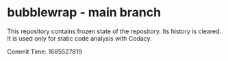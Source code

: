 # bubblewrap - main branch

This repository contains frozen state of the repository.
Its history is cleared. It is used only for static code
analysis with Codacy.

Commit Time: 1685527819